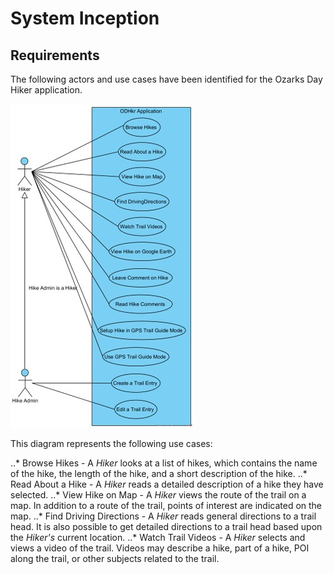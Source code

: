 # System Inception

## Requirements
The following actors and use cases have been identified for the Ozarks Day Hiker application.

![image](https://raw.githubusercontent.com/wildharpo/ozarks-day-hiker-app/refs/heads/main/Documents/Diagrams/UseCaseDiagram.jpg)

This diagram represents the following use cases:

 ..* Browse Hikes - A *Hiker* looks at a list of hikes, which contains the name of the hike, the length of the hike, and a short description of the hike.
 ..* Read About a Hike - A *Hiker* reads a detailed description of a hike they have selected.
 ..* View Hike on Map - A *Hiker* views the route of the trail on a map. In addition to a route of the trail, points of interest are indicated on the map.
 ..* Find Driving Directions - A *Hiker* reads general directions to a trail head. It is also possible to get detailed directions to a trail head based upon the *Hiker's* current location.
 ..* Watch Trail Videos - A *Hiker* selects and views a video of the trail. Videos may describe a hike, part of a hike, POI along the trail, or other subjects related to the trail.
